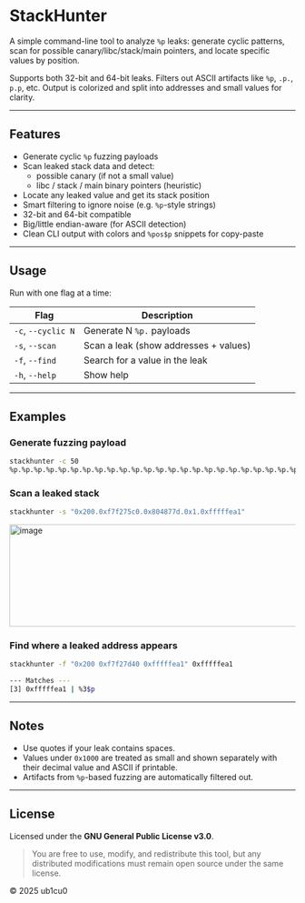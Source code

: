 # StackHunter

A simple command-line tool to analyze `%p` leaks: generate cyclic patterns, scan for possible canary/libc/stack/main pointers, and locate specific values by position.

Supports both 32-bit and 64-bit leaks. Filters out ASCII artifacts like `%p`, `.p.`, `p.p`, etc. Output is colorized and split into addresses and small values for clarity.

---

## Features

- Generate cyclic `%p` fuzzing payloads
- Scan leaked stack data and detect:
  - possible canary (if not a small value)
  - libc / stack / main binary pointers (heuristic)
- Locate any leaked value and get its stack position
- Smart filtering to ignore noise (e.g. `%p`-style strings)
- 32-bit and 64-bit compatible
- Big/little endian-aware (for ASCII detection)
- Clean CLI output with colors and `%pos$p` snippets for copy-paste

---

## Usage

Run with one flag at a time:

| Flag               | Description                            |
|--------------------|----------------------------------------|
| `-c`, `--cyclic N` | Generate N `%p.` payloads              |
| `-s`, `--scan`     | Scan a leak (show addresses + values)  |
| `-f`, `--find`     | Search for a value in the leak         |
| `-h`, `--help`     | Show help                              |

---

## Examples

### Generate fuzzing payload

```bash
stackhunter -c 50
%p.%p.%p.%p.%p.%p.%p.%p.%p.%p.%p.%p.%p.%p.%p.%p.%p.%p.%p.%p.%p.%p.%p.%p.%p.%p.%p.%p.%p.%p.%p.%p.%p.%p.%p.%p.%p.%p.%p.%p.%p.%p.%p.%p.%p.%p.%p.%p.%p.%p.
```

### Scan a leaked stack

```bash
stackhunter -s "0x200.0xf7f275c0.0x804877d.0x1.0xfffffea1"
```

<img width="515" height="180" alt="image" src="https://github.com/user-attachments/assets/4d1c8040-963b-476e-8eb7-e9ffccd5a523" />

### Find where a leaked address appears

```bash
stackhunter -f "0x200 0xf7f27d40 0xfffffea1" 0xfffffea1

--- Matches ---
[3] 0xfffffea1 | %3$p
```

---

## Notes

- Use quotes if your leak contains spaces.
- Values under `0x1000` are treated as small and shown separately with their decimal value and ASCII if printable.
- Artifacts from `%p`-based fuzzing are automatically filtered out.

---

## License

Licensed under the **GNU General Public License v3.0**.

> You are free to use, modify, and redistribute this tool, but any distributed modifications must remain open source under the same license.

© 2025 ub1cu0